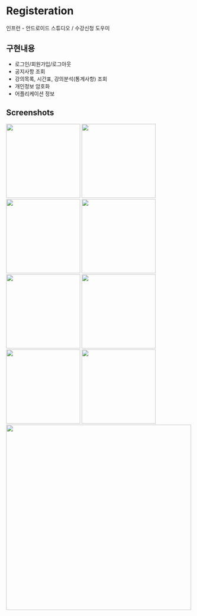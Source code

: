# Registeration
인프런 - 안드로이드 스튜디오 / 수강신청 도우미 


## 구현내용
- 로그인/회원가입/로그아웃
- 공지사항 조회
- 강의목록, 시간표, 강의분석(통계사항) 조회
- 개인정보 암호화
- 어플리케이션 정보


## Screenshots
<div>
<img src="https://user-images.githubusercontent.com/28249931/71641105-ab331b00-2cd9-11ea-8e4f-6184b3325082.PNG" width="200"></img>
<img src="https://user-images.githubusercontent.com/28249931/71641145-5ba11f00-2cda-11ea-9ced-bca561a5a827.PNG" width="200"></img>
<img src="https://user-images.githubusercontent.com/28249931/71641147-5fcd3c80-2cda-11ea-8f5f-5f6f51b9e8a7.PNG" width="200"></img>
<img src="https://user-images.githubusercontent.com/28249931/71641175-9efb8d80-2cda-11ea-8964-94caa932573b.PNG" width="200"></img>
<img src="https://user-images.githubusercontent.com/28249931/71641174-9d31ca00-2cda-11ea-9df2-6215f96b8f97.PNG" width="200"></img>
<img src="https://user-images.githubusercontent.com/28249931/71641178-a28f1480-2cda-11ea-828a-92b5acf65ba7.PNG" width="200"></img>
<img src="https://user-images.githubusercontent.com/28249931/71641177-a0c55100-2cda-11ea-8cf8-0fb1294e1344.PNG" width="200"></img>
<img src="https://user-images.githubusercontent.com/28249931/71641533-f8ff5180-2ce0-11ea-97e7-ad78f034ebf8.PNG" width="200"></img>
</div>
<img src="https://user-images.githubusercontent.com/28249931/71641172-9c009d00-2cda-11ea-99a4-bfac94f72783.PNG" width="500"></img>
